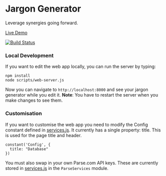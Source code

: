 # Jargon Generator

Leverage synergies going forward.

[Live Demo](http://johnwalley.github.io/jargon-generator/)

[![Build Status](https://travis-ci.org/johnwalley/jargon-generator.png)](https://travis-ci.org/johnwalley/jargon-generator)

### Local Development

If you want to edit the web app locally, you can run the server by typing:

    npm install
    node scripts/web-server.js

Now you can navigate to `http://localhost:8000` and see your jargon generator while you edit it.  __Note__: You have to restart the server when you make changes to
see them.

### Customisation

If you want to customise the web app you need to modify the Config constant defined in [services.js](app/js/services.js). It currently has a single property: title. This is used for the page title and header.

    constant('Config', {
  	  title: "Database"
    })
    
You must also swap in your own Parse.com API keys. These are currently stored in [services.js](app/js/services.js) in the `ParseServices` module.
    

